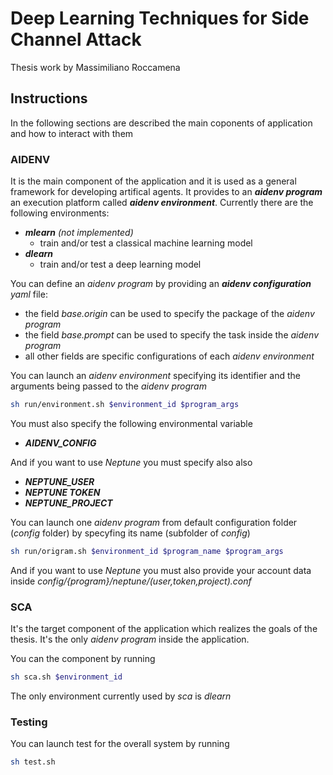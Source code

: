 # Deep Learning Techniques for Side Channel Attack

Thesis work by Massimiliano Roccamena

## Instructions

In the following sections are described the main coponents of application and how to interact with them

### AIDENV

It is the main component of the application and it is used as a general framework for developing artifical agents. It provides to an ***aidenv program*** an execution platform called ***aidenv environment***. Currently there are the following environments:

- ***mlearn*** *(not implemented)*
  - train and/or test a classical machine learning model
- ***dlearn***
  - train and/or test a deep learning model

You can define an *aidenv program* by providing an ***aidenv configuration*** *yaml* file:

- the field *base.origin* can be used to specify the package of the *aidenv program*
- the field *base.prompt* can be used to specify the task inside the *aidenv program*
- all other fields are specific configurations of each *aidenv environment*

You can launch an *aidenv environment* specifying its identifier and the arguments being passed to the *aidenv program*

```bash
sh run/environment.sh $environment_id $program_args
```

You must also specify the following environmental variable

- ***AIDENV_CONFIG***

And if you want to use *Neptune* you must specify also also

- ***NEPTUNE_USER***
- ***NEPTUNE TOKEN***
- ***NEPTUNE_PROJECT***

You can launch one *aidenv program* from default configuration folder (*config* folder) by specyfing its name (subfolder of *config*)

```bash
sh run/origram.sh $environment_id $program_name $program_args
```

And if you want to use *Neptune* you must also provide your account data inside *config/{program}/neptune/(user,token,project).conf*

### SCA

It's the target component of the application which realizes the goals of the thesis. It's the only *aidenv program* inside the application.

You can the component by running

```bash
sh sca.sh $environment_id
```

The only environment currently used by *sca* is *dlearn*

### Testing

You can launch test for the overall system by running

```bash
sh test.sh
```

